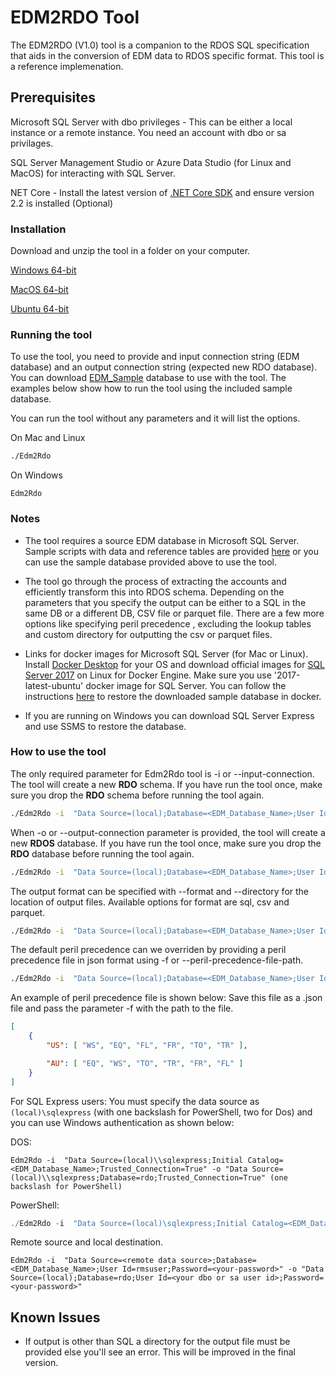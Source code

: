 # **EDM2RDO Tool** #

The EDM2RDO (V1.0) tool is a companion to the RDOS SQL specification that aids in the conversion of EDM data to RDOS specific format. This tool is a reference implemenation.

## **Prerequisites** ##

Microsoft SQL Server with dbo privileges  - This can be either a local instance or a remote instance. You need an account with dbo or sa privilages.

SQL Server Management Studio or Azure Data Studio (for Linux and MacOS) for interacting with SQL Server.

NET Core - Install the latest version of [.NET Core SDK](https://dotnet.microsoft.com/download) and ensure version 2.2 is installed (Optional)

### **Installation** ###

Download and unzip the tool in a folder on your computer.

[Windows 64-bit](https://rmsimport.blob.core.windows.net/public/Edm2Rdos_V1/win-x64.zip)

[MacOS 64-bit](https://rmsimport.blob.core.windows.net/public/Edm2Rdos_V1/osx-x64.zip)

[Ubuntu 64-bit](https://rmsimport.blob.core.windows.net/public/Edm2Rdos_V1/ubuntu-x64.zip)

### **Running the tool** ###

To use the tool, you need to provide and input connection string (EDM database) and an output connection string (expected new RDO database).
You can download [EDM_Sample](https://rmsimport.blob.core.windows.net/public/Edm2Rdos_V1/Edm2Rdos_Sample.zip) database to use with the tool.  The examples below show how to run the tool using the included sample database.

You can run the tool without any parameters and it will list the options.

On Mac and Linux

```bash
./Edm2Rdo
```

On Windows

```dos
Edm2Rdo
```

### **Notes** ###

* The tool requires a source EDM database in Microsoft SQL Server. Sample scripts with data and reference tables are provided [here](../schema/sql) or you can use the sample database provided above to use the tool.

* The tool go through the process of extracting the accounts and efficiently transform this into RDOS schema.
Depending on the parameters that you specify the output can be either to a SQL in the same DB or a different DB, CSV file or parquet file.
There are a few more options like specifying peril precedence , excluding the lookup tables and custom directory for outputting the csv or parquet files.

* Links for docker images for Microsoft SQL Server (for Mac or Linux).
    Install [Docker Desktop](https://www.docker.com/products/docker-desktop) for your OS and download official images for [SQL Server 2017](https://hub.docker.com/_/microsoft-mssql-server) on Linux for Docker Engine. Make sure you use '2017-latest-ubuntu' docker image for SQL Server. You can follow the instructions [here](https://docs.microsoft.com/en-us/sql/linux/tutorial-restore-backup-in-sql-server-container?view=sql-server-2017) to restore the downloaded sample database in docker.
* If you are running on Windows you can download SQL Server Express and use SSMS to restore the database.

### **How to use the tool** ###

The only required parameter for Edm2Rdo tool is -i or --input-connection. The tool will create a new **RDO** schema. If you have run the tool once, make sure you drop the **RDO** schema before running the tool again.

```bash
./Edm2Rdo -i  "Data Source=(local);Database=<EDM_Database_Name>;User Id=<your dbo or sa user id>;Password=<your-password>"
```

When -o or --output-connection parameter is provided, the tool will create a new **RDOS** database. If you have run the tool once, make sure you drop the **RDO** database before running the tool again.

```bash
./Edm2Rdo -i  "Data Source=(local);Database=<EDM_Database_Name>;User Id=<your dbo or sa user id>;Password=<your-password>" -o "Data Source=(local);Database=rdo;User Id=<your dbo or sa user id>;Password=<your-password>"
```

The output format can be specified with --format and --directory for the location of output files. Available options for format are sql, csv and parquet.

```bash
./Edm2Rdo -i  "Data Source=(local);Database=<EDM_Database_Name>;User Id=<your dbo or sa user id>;Password=<your-password>" --directory <your local path> --format csv
```

The default peril precedence can we overriden by providing a peril precedence file in json format using -f or --peril-precedence-file-path.

```bash
./Edm2Rdo -i  "Data Source=(local);Database=<EDM_Database_Name>;User Id=<your dbo or sa user id>;Password=<your-password>" -f <local path to peril precedence file>
```

An example of peril precedence file is shown below:
Save this file as a .json file and pass the parameter -f with the path to the file.

```json
[
    {
        "US": [ "WS", "EQ", "FL", "FR", "TO", "TR" ],

        "AU": [ "EQ", "WS", "TO", "TR", "FR", "FL" ]
    }
]
```

For SQL Express users: You must specify the data source as `(local)\sqlexpress` (with one backslash for PowerShell, two for Dos) and you can use Windows authentication as shown below:

DOS:

```dos
Edm2Rdo -i  "Data Source=(local)\\sqlexpress;Initial Catalog=<EDM_Database_Name>;Trusted_Connection=True" -o "Data Source=(local)\\sqlexpress;Database=rdo;Trusted_Connection=True" (one backslash for PowerShell)
```

PowerShell:

```powershell
./Edm2Rdo -i  "Data Source=(local)\sqlexpress;Initial Catalog=<EDM_Database_Name>;Trusted_Connection=True" -o "Data Source=(local)\sqlexpress;Database=rdo;Trusted_Connection=True" (one backslash for PowerShell)
```

Remote source and local destination.

```dos
Edm2Rdo -i  "Data Source=<remote data source>;Database=<EDM_Database_Name>;User Id=rmsuser;Password=<your-password>" -o "Data Source=(local);Database=rdo;User Id=<your dbo or sa user id>;Password=<your-password>"
```

## **Known Issues** ##

* If output is other than SQL a directory for the output file must be provided else you'll see an error. This will be improved in the final version.
